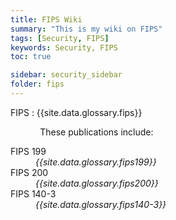 ```yaml
---
title: FIPS Wiki
summary: "This is my wiki on FIPS"
tags: [Security, FIPS]
keywords: Security, FIPS
toc: true

sidebar: security_sidebar
folder: fips
---
```


FIPS
: {{site.data.glossary.fips}}

&#160;&#160;&#160;&#160;&#160;&#160;&#160;&#160;&#160;&#160;&#160;&#160;These publications include:

<dl class="dl-horizontal">
<dt id="fips199">FIPS 199&#160;&#160;&#160;</dt>
<dd><i>{{site.data.glossary.fips199}}</i></dd>

<dt id="fips200">FIPS 200&#160;&#160;&#160;</dt>
<dd><i>{{site.data.glossary.fips200}}</i></dd>

<dt id="fips140-3">FIPS 140-3</dt>
<dd><i>{{site.data.glossary.fips140-3}}</i></dd>
</dl>
